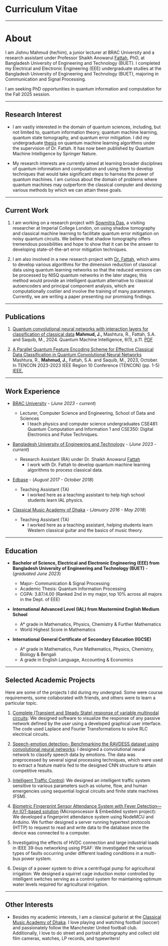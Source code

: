 # Curriculum Vitae

***

# About
I am Jishnu Mahmud (he/him), a junior lecturer at BRAC University and a research assistant under Professor Shaikh Anowarul [Fattah](https://eee.buet.ac.bd/people/faculty/dsaf), PhD, at Bangladesh University of Engineering and Technology (BUET). I completed my Electrical and Electronic Engineering (EEE) undergraduate studies at the Bangladesh University of Engineering and Technology (BUET), majoring in Communication and Signal Processing. 

I am seeking PhD opportunities in quantum information and computation for the Fall 2025 session.

***

## Research Interest
- I am vastly interested in the domain of quantum sciences, including,  but not limited to, quantum information theory, quantum machine learning, quantum state tomography, and quantum error mitigation. I did my undergraduate [thesis](https://link.springer.com/article/10.1007/s42484-024-00145-4) on quantum machine learning algorithms under the supervision of Dr. Fattah. It has now been published by Quantum Machine Intelligence by Springer Nature. 

- My research interests are currently aimed at learning broader disciplines of quantum information and computation and using them to develop techniques that would take significant steps to harness the power of quantum machines. I am curious about the domain of problems where quantum machines may outperform the classical computer and devising various methods by which we can attain these goals.

***

## Current Work

1. I am working on a research project with [Sowmitra Das](https://scholar.google.com/citations?user=PMEfuyEAAAAJ&hl=en), a visiting researcher at Imperial College London, on using shadow tomography and classical machine learning to facilitate quantum error mitigation on noisy quantum circuits. We believe that shadow tomography offers tremendous possibilities and hope to show that it can be the answer to developing state-of-the-art error mitigation techniques.
   
2. I am also involved in a new research project with [Dr. Fattah](https://scholar.google.com/citations?hl=en&user=qDG3vBUAAAAJ), which aims to develop various algorithms for the dimension reduction of classical data using quantum learning networks so that the reduced  versions can be processed by NISQ quantum networks in the later stages; this method would provide an intelligent quantum alternative to classical autoencoders and principal component analysis, which are computationally costlier and involve the training of many parameters. Currently, we are writing a paper presenting our promising findings.


***     

## Publications

1. [Quantum convolutional neural networks with interaction layers for classification of classical data](https://link.springer.com/article/10.1007/s42484-024-00145-4)
**Mahmud, J.,** Mashtura, R., Fattah, S.A. and Saquib, M., 2024. Quantum Machine Intelligence, 6(1), p.11. [PDF](https://arxiv.org/pdf/2307.11792)

2. [A Parallel Quantum Feature Encoding Scheme for Effective Classical Data Classification in Quantum Convolutional Neural Networks](https://ieeexplore.ieee.org/abstract/document/10322543)
Mashtura, R., **Mahmud, J.,** Fattah, S.A. and Saquib, M., 2023, October. In TENCON 2023-2023 IEEE Region 10 Conference (TENCON) (pp. 1-5) [IEEE.](https://ieeexplore.ieee.org/abstract/document/10322543) 



***


## Work Experience

   - [BRAC University](https://cse.sds.bracu.ac.bd/faculty_profile/87/jishnu_mahmud) - (_June 2023 - current_)
      - Lecturer, Computer Science and Engineering, School of Data and Sciences 
         - I teach physics and computer science undergraduates CSE481: Quantum Computation and Information 1 and CSE350: Digital Electronics and Pulse Techniques. 



   
   - [Bangladesh University of Engineering and Technology](https://www.buet.ac.bd/web/#/) - (_June 2023 - current_)
      - Research Assistant (RA) under Dr. Shaikh Anowarul [Fattah](https://eee.buet.ac.bd/people/faculty/dsaf)
           - I work with Dr. Fattah to develop quantum machine learning algorithms to process classical data.


   
   
   - [Edbase](https://edbaseprofessionals.com/) - (_August 2017 - October 2018_)
      - Teaching Assistant (TA)
         - I worked here as a teaching assistant to help high school students learn IAL physics.


   
   
   - [Classical Music Academy of Dhaka](https://www.youtube.com/watch?v=k_fRFAgh3mk) - (_January 2016 - May 2018_)
      - Teaching Assistant (TA)
         - I worked here as a teaching assistant, helping students learn Western classical guitar and the basics of music theory.



***

  
## Education

   - **Bachelor of Science, Electrical and Electronic Engineering (EEE) from Bangladesh University of Engineering and Technology (BUET)** - (_graduated June 2023_)
      - Major- Communication & Signal Processing
      - Academic Thesis: Quantum Information Processing
      - CGPA: 3.87/4.00 (Ranked 2nd in my major, top 10% across all majors in the Dept. of EEE)
   
   - **International Advanced Level (IAL) from Mastermind English Medium School**
      - A* grade in Mathematics, Physics, Chemistry & Further Mathematics
      - World Highest Score in Mathematics
   
   - **International General Certificate of Secondary Education (IGCSE)** 
      - A* grade in Mathematics, Pure Mathematics, Physics, Chemistry, Biology & Bengali
      - A grade in English Language, Accounting & Economics


***


## Selected Academic Projects

Here are some of the projects I did during my undergrad. Some were course requirements, some collaborated with friends, and others were to learn a particular topic.

1. [Complete (Transient and Steady State) response of variable multinodal circuits](https://github.com/chacconed/Complete-Transient-and-Steady-State-response-of-variable-multinodal-circuits): We designed software to visualize the response of any passive network defined by the user using a developed graphical user interface. The code used Laplace and   Fourier Transformations to solve RLC electrical circuits.

2. [Speech-emotion detection- Benchmarking the RAVDESS dataset using convolutional neural networks](https://github.com/chacconed/Speech-Emotion-Recognition-on-Ravdess): I designed a convolutional neural network to classify speech data by emotions. The data was preprocessed by several signal processing techniques, which were used to extract a feature matrix fed to the designed CNN structure to attain competitive results.

4. [Intelligent Traffic Control](https://github.com/chacconed/Intelligent-Traffic-Control-a-DLD-project): We designed an intelligent traffic system sensitive to various parameters such as volume, flow, and human emergencies using sequential logical circuits and finite state machines (FSM).

5. [Biometric Fingerprint Sensor Attendance System with Fever Detection—An IOT-based solution](https://github.com/chacconed/IOT-based-Fingerprint-system-Poject-) (Microprocessor & Embedded system project): We developed a fingerprint attendance system using NodeMCU and Arduino. We further designed a server running hypertext protocols (HTTP) to request to read and write data to the database once the device was connected to a computer.

6. Investigating the effects of HVDC connection and large industrial loads in IEEE 39-bus networking using PSAF: We investigated the various types of faults occurring under different loading conditions in a multi-bus power system.

7. Design of a power system to drive a centrifugal pump for agricultural irrigation: We designed a squirrel cage induction motor controlled by intelligent switches serving as a control system for maintaining optimum water levels required for 
agricultural irrigation.


***


## Other Interests
   
   - Besides my academic interests, I am a classical guitarist at the [Classical Music Academy of Dhaka](https://www.youtube.com/c/ClassicalMusicAcademyofDhaka). I love playing and watching
   football (soccer) and passionately follow the Manchester United football club. Additionally, I love to do street and portrait photography and collect old film cameras, watches, LP records, and typewriters!


